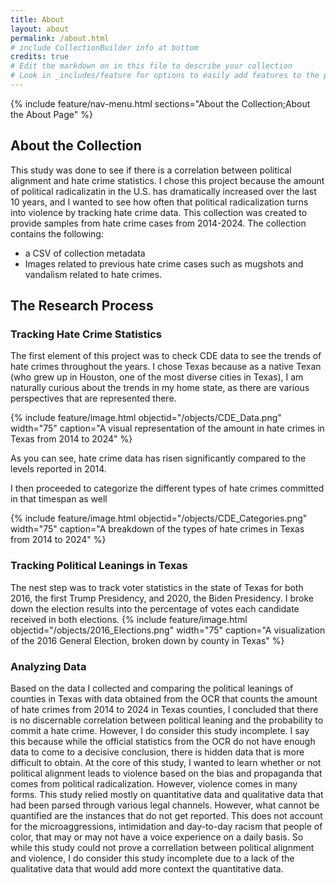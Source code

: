 ```yaml
---
title: About
layout: about
permalink: /about.html
# include CollectionBuilder info at bottom
credits: true
# Edit the markdown on in this file to describe your collection
# Look in _includes/feature for options to easily add features to the page
---
```



{% include feature/nav-menu.html sections="About the Collection;About the About Page" %}

## About the Collection

This study was done to see if there is a correlation between political alignment and hate crime statistics. I chose this project because the amount of political radicalizatin in the U.S. has dramatically increased over the last 10 years, and I wanted to see how often that political radicalization turns into violence by tracking hate crime data. This collection was created to provide samples from hate crime cases from 2014-2024. The collection contains the following:

- a CSV of collection metadata
- Images related to previous hate crime cases such as mugshots and vandalism related to hate crimes.


## The Research Process

### Tracking Hate Crime Statistics

The first element of this project was to check CDE data to see the trends of hate crimes throughout the years. I chose Texas because as a native Texan (who grew up in Houston, one of the most diverse cities in Texas), I am naturally curious about the trends in my home state, as there are various perspectives that are represented there. 

{% include feature/image.html objectid="/objects/CDE_Data.png" width="75" caption="A visual representation of the amount in hate crimes in Texas from 2014 to 2024" %}

As you can see, hate crime data has risen significantly compared to the levels reported in 2014.

I then proceeded to categorize the different types of hate crimes committed in that timespan as well

{% include feature/image.html objectid="/objects/CDE_Categories.png" width="75" caption="A breakdown of the types of hate crimes in Texas from 2014 to 2024" %}
### Tracking Political Leanings in Texas

The nest step was to track voter statistics in the state of Texas for both 2016, the first Trump Presidency, and 2020, the Biden Presidency. I broke down the election results into the percentage of votes each candidate received in both elections. 
{% include feature/image.html objectid="/objects/2016_Elections.png" width="75" caption="A visualization of the 2016 General Election, broken down by county in Texas" %}

### Analyzing Data 

Based on the data I collected and comparing the political leanings of counties in Texas with data obtained from the OCR that counts the amount of hate crimes from 2014 to 2024 in Texas counties, I concluded that there is no discernable correlation between political leaning and the probability to commit a hate crime. However, I do consider this study incomplete. I say this because while the official statistics from the OCR do not have enough data to come to a decisive conclusion, there is hidden data that is more difficult to obtain. At the core of this study, I wanted to learn whether or not political alignment leads to violence based on the bias and propaganda that comes from political radicalization. However, violence comes in many forms. This study relied mostly on quantitative data and qualitative data that had been parsed through various legal channels. However, what cannot be quantified are the instances that do not get reported. This does not account for the microaggressions, intimidation and day-to-day racism that people of color, that may or may not have a voice experience on a daily basis. So while this study could not prove a correllation between political alignment and violence, I do consider this study incomplete due to a lack of the qualitative data that would add more context the quantitative data. 


 
